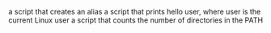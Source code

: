 a script that creates an alias
a script that prints hello user, where user is the current Linux user
a script that counts the number of directories in the PATH

